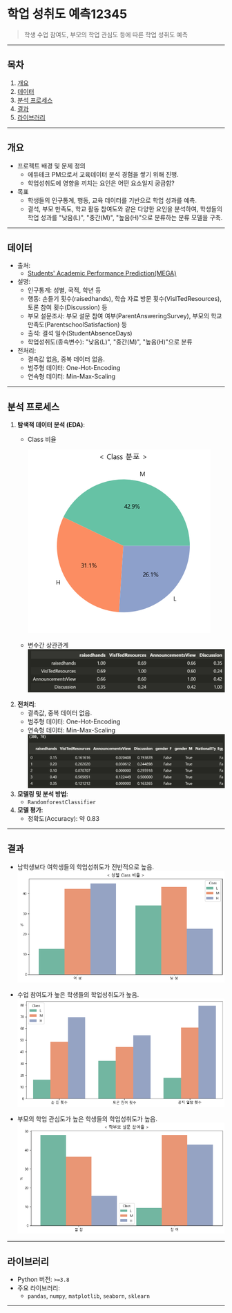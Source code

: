 # **학업 성취도 예측12345**

> 학생 수업 참여도, 부모의 학업 관심도 등에 따른 학업 성취도 예측

---

## **목차**
1. [개요](#개요)
2. [데이터](#데이터)
3. [분석 프로세스](#분석-프로세스)
4. [결과](#결과)
6. [라이브러리](#라이브러리)
<!-- 7. [참고자료](#참고자료) -->

---

## **개요**
- 프로젝트 배경 및 문제 정의
  - 에듀테크 PM으로서 교육데이터 분석 경험을 쌓기 위해 진행.
  - 학업성취도에 영향을 끼치는 요인은 어떤 요소일지 궁금함?
- 목표
  - 학생들의 인구통계, 행동, 교육 데이터를 기반으로 학업 성과를 예측. 
  - 결석, 부모 만족도, 학교 활동 참여도와 같은 다양한 요인을 분석하여, 학생들의 학업 성과를 "낮음(L)", "중간(M)", "높음(H)"으로 분류하는 분류 모델을 구축.

---

## **데이터**
- 출처:
  - [Students' Academic Performance Prediction(MEGA)](https://www.kaggle.com/competitions/students-academic-performance-prediction-mega#)
- 설명:
   - 인구통계: 성별, 국적, 학년 등
   - 행동: 손들기 횟수(raisedhands), 학습 자료 방문 횟수(VisITedResources), 토론 참여 횟수(Discussion) 등
   - 부모 설문조사: 부모 설문 참여 여부(ParentAnsweringSurvey), 부모의 학교 만족도(ParentschoolSatisfaction) 등
   - 출석: 결석 일수(StudentAbsenceDays)
   - 학업성취도(종속변수): "낮음(L)", "중간(M)", "높음(H)"으로 분류
- 전처리:
  - 결측값 없음, 중복 데이터 없음.
  - 범주형 데이터: One-Hot-Encoding
  - 연속형 데이터: Min-Max-Scaling

---

## **분석 프로세스**
1. **탐색적 데이터 분석 (EDA)**:
   - Class 비율
   
     ![alt text](img/image.png)
   - 변수간 상관관계
   ![alt text](img/image-1.png)
2. **전처리**:
   - 결측값, 중복 데이터 없음.
   - 범주형 데이터: One-Hot-Encoding
   - 연속형 데이터: Min-Max-Scaling
   ![alt text](img/image-3.png)
3. **모델링 및 분석 방법**:
   - `RandomforestClassifier`
4. **모델 평가**:
   - 정확도(Accuracy): 약 0.83

---

## **결과**
- 남학생보다 여학생들의 학업성취도가 전반적으로 높음.
![alt text](img/image-4.png)

- 수업 참여도가 높은 학생들의 학업성취도가 높음.
![alt text](img/image-6.png)

- 부모의 학업 관심도가 높은 학생들의 학업성취도가 높음.
![alt text](img/image-5.png)

---

## **라이브러리**
- Python 버전: `>=3.8`
- 주요 라이브러리:
  - `pandas`, `numpy`, `matplotlib`, `seaborn`, `sklearn`

---

<!-- ## **참고자료**
- 데이터 출처 또는 관련 문서:
  - [서울특별시 열린데이터광장](https://data.seoul.go.kr)
  - 관련 논문, 블로그 링크 등 -->
